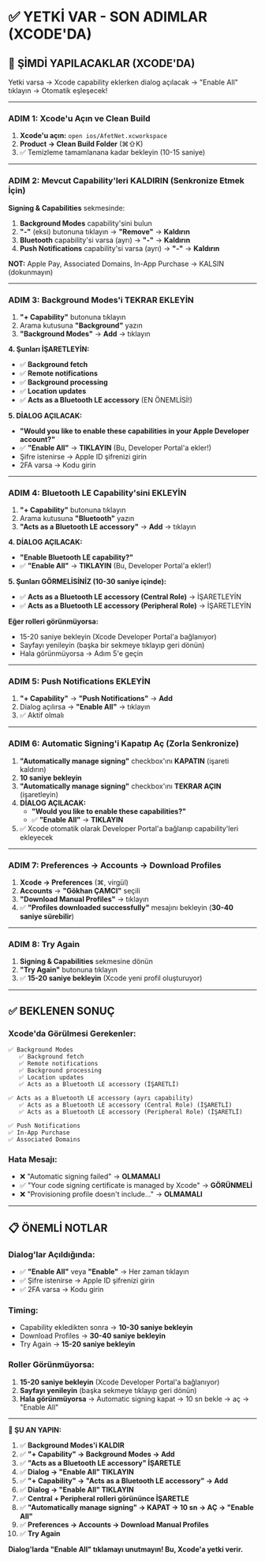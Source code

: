 # ✅ YETKİ VAR - SON ADIMLAR (XCODE'DA)

## 🎯 ŞİMDİ YAPILACAKLAR (XCODE'DA)

Yetki varsa → Xcode capability eklerken dialog açılacak → "Enable All" tıklayın → Otomatik eşleşecek!

---

### ADIM 1: Xcode'u Açın ve Clean Build

1. **Xcode'u açın:** `open ios/AfetNet.xcworkspace`
2. **Product → Clean Build Folder** (⌘⇧K)
3. ✅ Temizleme tamamlanana kadar bekleyin (10-15 saniye)

---

### ADIM 2: Mevcut Capability'leri KALDIRIN (Senkronize Etmek İçin)

**Signing & Capabilities** sekmesinde:

1. **Background Modes** capability'sini bulun
2. **"-"** (eksi) butonuna tıklayın → **"Remove"** → **Kaldırın**
3. **Bluetooth** capability'si varsa (ayrı) → **"-"** → **Kaldırın**
4. **Push Notifications** capability'si varsa (ayrı) → **"-"** → **Kaldırın**

**NOT:** Apple Pay, Associated Domains, In-App Purchase → KALSIN (dokunmayın)

---

### ADIM 3: Background Modes'i TEKRAR EKLEYİN

1. **"+ Capability"** butonuna tıklayın
2. Arama kutusuna **"Background"** yazın
3. **"Background Modes"** → **Add** → tıklayın

**4. Şunları İŞARETLEYİN:**
   - ✅ **Background fetch**
   - ✅ **Remote notifications**
   - ✅ **Background processing**
   - ✅ **Location updates**
   - ✅ **Acts as a Bluetooth LE accessory** (EN ÖNEMLİSİ!)

**5. DİALOG AÇILACAK:**
   - **"Would you like to enable these capabilities in your Apple Developer account?"**
   - ✅ **"Enable All"** → **TIKLAYIN** (Bu, Developer Portal'a ekler!)
   - Şifre istenirse → Apple ID şifrenizi girin
   - 2FA varsa → Kodu girin

---

### ADIM 4: Bluetooth LE Capability'sini EKLEYİN

1. **"+ Capability"** butonuna tıklayın
2. Arama kutusuna **"Bluetooth"** yazın
3. **"Acts as a Bluetooth LE accessory"** → **Add** → tıklayın

**4. DİALOG AÇILACAK:**
   - **"Enable Bluetooth LE capability?"**
   - ✅ **"Enable All"** → **TIKLAYIN** (Bu, Developer Portal'a ekler!)

**5. Şunları GÖRMELİSİNİZ (10-30 saniye içinde):**
   - ✅ **Acts as a Bluetooth LE accessory (Central Role)** → İŞARETLEYİN
   - ✅ **Acts as a Bluetooth LE accessory (Peripheral Role)** → İŞARETLEYİN

**Eğer rolleri görünmüyorsa:**
   - 15-20 saniye bekleyin (Xcode Developer Portal'a bağlanıyor)
   - Sayfayı yenileyin (başka bir sekmeye tıklayıp geri dönün)
   - Hala görünmüyorsa → Adım 5'e geçin

---

### ADIM 5: Push Notifications EKLEYİN

1. **"+ Capability"** → **"Push Notifications"** → **Add**
2. Dialog açılırsa → **"Enable All"** → tıklayın
3. ✅ Aktif olmalı

---

### ADIM 6: Automatic Signing'i Kapatıp Aç (Zorla Senkronize)

1. **"Automatically manage signing"** checkbox'ını **KAPATIN** (işareti kaldırın)
2. **10 saniye bekleyin**
3. **"Automatically manage signing"** checkbox'ını **TEKRAR AÇIN** (işaretleyin)
4. **DİALOG AÇILACAK:**
   - **"Would you like to enable these capabilities?"**
   - ✅ **"Enable All"** → **TIKLAYIN**
5. ✅ Xcode otomatik olarak Developer Portal'a bağlanıp capability'leri ekleyecek

---

### ADIM 7: Preferences → Accounts → Download Profiles

1. **Xcode → Preferences** (⌘, virgül)
2. **Accounts** → **"Gökhan ÇAMCI"** seçili
3. **"Download Manual Profiles"** → tıklayın
4. ✅ **"Profiles downloaded successfully"** mesajını bekleyin (**30-40 saniye sürebilir**)

---

### ADIM 8: Try Again

1. **Signing & Capabilities** sekmesine dönün
2. **"Try Again"** butonuna tıklayın
3. ✅ **15-20 saniye bekleyin** (Xcode yeni profil oluşturuyor)

---

## ✅ BEKLENEN SONUÇ

### Xcode'da Görülmesi Gerekenler:

```
✅ Background Modes
   ✅ Background fetch
   ✅ Remote notifications
   ✅ Background processing
   ✅ Location updates
   ✅ Acts as a Bluetooth LE accessory (İŞARETLİ)

✅ Acts as a Bluetooth LE accessory (ayrı capability)
   ✅ Acts as a Bluetooth LE accessory (Central Role) (İŞARETLİ)
   ✅ Acts as a Bluetooth LE accessory (Peripheral Role) (İŞARETLİ)

✅ Push Notifications
✅ In-App Purchase
✅ Associated Domains
```

### Hata Mesajı:
- ❌ "Automatic signing failed" → **OLMAMALI**
- ✅ "Your code signing certificate is managed by Xcode" → **GÖRÜNMELİ**
- ❌ "Provisioning profile doesn't include..." → **OLMAMALI**

---

## 📋 ÖNEMLİ NOTLAR

### Dialog'lar Açıldığında:
- ✅ **"Enable All"** veya **"Enable"** → Her zaman tıklayın
- ✅ Şifre istenirse → Apple ID şifrenizi girin
- ✅ 2FA varsa → Kodu girin

### Timing:
- Capability ekledikten sonra → **10-30 saniye bekleyin**
- Download Profiles → **30-40 saniye bekleyin**
- Try Again → **15-20 saniye bekleyin**

### Roller Görünmüyorsa:
1. **15-20 saniye bekleyin** (Xcode Developer Portal'a bağlanıyor)
2. **Sayfayı yenileyin** (başka sekmeye tıklayıp geri dönün)
3. **Hala görünmüyorsa** → Automatic signing kapat → 10 sn bekle → aç → "Enable All"

---

**🎯 ŞU AN YAPIN:**

1. ✅ **Background Modes'i KALDIR**
2. ✅ **"+ Capability" → Background Modes → Add**
3. ✅ **"Acts as a Bluetooth LE accessory" İŞARETLE**
4. ✅ **Dialog → "Enable All" TIKLAYIN**
5. ✅ **"+ Capability" → "Acts as a Bluetooth LE accessory" → Add**
6. ✅ **Dialog → "Enable All" TIKLAYIN**
7. ✅ **Central + Peripheral rolleri görününce İŞARETLE**
8. ✅ **"Automatically manage signing" → KAPAT → 10 sn → AÇ → "Enable All"**
9. ✅ **Preferences → Accounts → Download Manual Profiles**
10. ✅ **Try Again**

**Dialog'larda "Enable All" tıklamayı unutmayın! Bu, Xcode'a yetki verir.**




